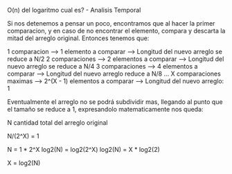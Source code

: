 O(n) del logaritmo cual es? - Analisis Temporal

Si nos detenemos a pensar un poco, encontramos que al hacer la primer comparacion, y en caso de no encontrar el elemento, compara y descarta la mitad del arreglo original. Entonces tenemos que: 

1 comparacion --> 1 elemento a comparar --> Longitud del nuevo arreglo se reduce a N/2
2 comparaciones --> 2 elementos a comparar -->  Longitud del nuevo arreglo se reduce a N/4
3 comparaciones --> 4 elementos a comparar -->  Longitud del nuevo arreglo reduce a N/8
...
X comparaciones maximas --> 2^(X - 1) elementos a comparar -->  Longitud del nuevo arreglo: 1

Eventualmente el arreglo no se podrá subdividir mas, llegando al punto que el tamaño se reduce a 1, expresandolo matematicamente nos queda:

N cantidad total del arreglo original

 N/(2^X) = 1 

 N = 1 * 2^X
 log2(N) = log2(2^X)
 log2(N) = X * log2(2)

 X = log2(N)
